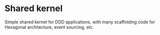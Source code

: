 # Shared kernel

Simple shared kernel for DDD applications, with many scaffolding code for Hexagonal architecture, event sourcing, etc.
